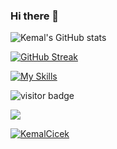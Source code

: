 ### Hi there 👋

<!--
**KemalCicek/KemalCicek** is a ✨ _special_ ✨ repository because its `README.md` (this file) appears on your GitHub profile.

Here are some ideas to get you started:

- 🔭 I’m currently working on ...
- 🌱 I’m currently learning ...
- 👯 I’m looking to collaborate on ...
- 🤔 I’m looking for help with ...
- 💬 Ask me about ...
- 📫 How to reach me: ...
- 😄 Pronouns: ...
- ⚡ Fun fact: ...
-->
![Kemal's GitHub stats](https://github-readme-stats.vercel.app/api?username=KemalCicek&show_icons=true&theme=tokyonight&hide_border=true) 

[![GitHub Streak](http://github-readme-streak-stats.herokuapp.com?user=KemalCicek&theme=tokyonight&hide_border=true&border_radius=4,5&date_format=M%20j%5B%2C%20Y%5D)](https://git.io/streak-stats)
   
[![My Skills](https://skillicons.dev/icons?i=py,aws,linux,linkedin,postgres,git,github,vscode,discord&theme=dark)](https://skillicons.dev)

![visitor badge](https://visitor-badge.glitch.me/badge?page_id=KemalCicek.visitor-badge&left_text=Profile%20views) 

<a href="https://wakatime.com"><img src="https://wakatime.com/share/@0f144fc0-8a07-44e0-8f3e-4ae3bfc710e1/5d1e914f-cefb-4c8d-b22e-d27b3bb912fe.png" /></a>

<a href="https://github.com/KemalCicek/github-profile-trophy">
            <img src="https://github-profile-trophy.vercel.app/?username=KemalCicek&row=1&column=7&theme=darkhub" alt="KemalCicek" />
        </a>
    </div>
